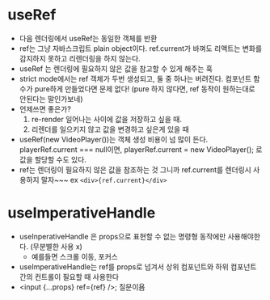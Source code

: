 # useRef
- 다음 렌더링에서 useRef는 동일한 객체를 반환
- ref는 그냥 자바스크립트 plain object이다. ref.current가 바껴도 리액트는 변화를 감지하지 못하고 리렌더링을 하지 않는다.
- useRef 는 렌더링에 필요하지 않은 값을 참고할 수 있게 해주는 훅
- strict mode에서는 ref 객체가 두번 생성되고, 둘 중 하나는 버려진다. 컴포넌트 함수가 pure하게 만들었다면 문제 없다! (pure 하지 않다면, ref 동작이 원하는대로 안된다는 말인가보네)
- 언제쓰면 좋은가?
    1. re-render 일어나는 사이에 값을 저장하고 싶을 때.
    2. 리렌더를 일으키지 않고 값을 변경하고 싶은게 있을 때
- useRef(new VideoPlayer())는 객체 생성 비용이 넘 많이 든다. playerRef.current === null이면, playerRef.current = new VideoPlayer(); 로 값을 할당할 수도 있다.
- ref는 렌더링이 필요하지 않은 값을 참조하는 것 그니까 ref.current를 렌더링시 사용하지 말자~~~ ex `<div>{ref.current}</div>`

# useImperativeHandle
- useInperativeHandle 은 props으로 표현할 수 없는 명령형 동작에만 사용해야한다. (무분별한 사용 x)
    - 예를들면 스크롤 이동, 포커스
- useImperativeHandle는 ref를 props로 넘겨서 상위 컴포넌트와 하위 컴포넌트간의 컨트롤이 필요할 때 사용한다
- <input {...props} ref={ref} />; 질문이욤
